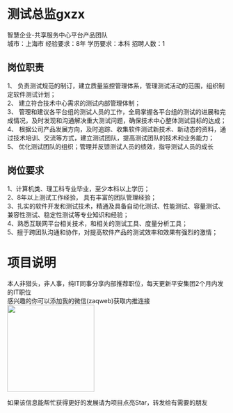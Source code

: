 # 测试总监gxzx
智慧企业-共享服务中心平台产品团队  
城市：上海市 经验要求：8年 学历要求：本科  招聘人数：1

## 岗位职责
1、 负责测试规范的制订，建立质量监控管理体系，管理测试活动的范围，组织制定软件测试计划；   
2、 建立符合技术中心需求的测试内部管理体制；   
3、 管理和建议各平台组的测试人员的工作，全局掌握各平台组的测试的进展和完成情况，及时发现和沟通解决重大测试问题，确保技术中心整体测试目标的达成；   
4、 根据公司产品发展方向，及时追踪、收集软件测试新技术、新动态的资料，通过技术培训、交流等方式，建立测试团队，提高测试团队的技术和业务能力；   
5、 优化测试团队的组织；管理并反馈测试人员的绩效，指导测试人员的成长

## 岗位要求
1、计算机类、理工科专业毕业，至少本科以上学历；   
2、8年以上测试工作经验， 具有丰富的团队管理经验；   
3、扎实的软件开发和测试技术，精通及具备自动化测试、性能测试、容量测试、兼容性测试、稳定性测试等专业知识和经验；   
4、熟悉互联网平台相关技术，和相关的测试工具、度量分析工具；   
5、擅于跨团队沟通和协作，对提高软件产品的测试效率和效果有强烈的激情；

# 项目说明

本人非猎头，非人事，纯IT同事分享内部推荐职位，每天更新平安集团2个月内发的IT职位  
感兴趣的你可以添加我的微信(zaqweb)获取内推连接  
<img src="https://github.com/zaqweb/PA-IT-JOBS/blob/master/WechatICode.jpeg"  height="200" width="200">

如果该信息能帮忙获得更好的发展请为项目点亮Star，转发给有需要的朋友




